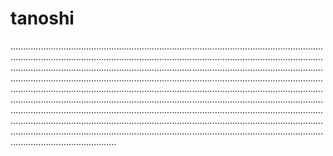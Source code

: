 # tanoshi
......................................................................................................................................................................................................................................................................................................................................................................................................................................................................................................................................................................................................................................................................................................................................................................................................................................................................................................................................................................................................................................................................................................................................................................................................